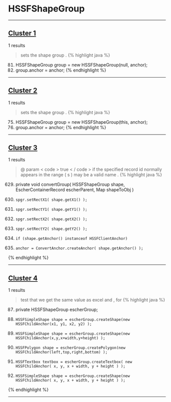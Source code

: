 # HSSFShapeGroup

***

## [Cluster 1](./1)
1 results
> sets the shape group . 
{% highlight java %}
81. HSSFShapeGroup group = new HSSFShapeGroup(null, anchor);
82. group.anchor = anchor;
{% endhighlight %}

***

## [Cluster 2](./2)
1 results
> sets the shape group . 
{% highlight java %}
75. HSSFShapeGroup group = new HSSFShapeGroup(this, anchor);
76. group.anchor = anchor;
{% endhighlight %}

***

## [Cluster 3](./3)
1 results
> @ param < code > true < / code > if the specified record id normally appears in the range ( s ) may be a valid name . 
{% highlight java %}
629. private void convertGroup( HSSFShapeGroup shape, EscherContainerRecord escherParent, Map shapeToObj )
645.     spgr.setRectX1( shape.getX1() );
646.     spgr.setRectY1( shape.getY1() );
647.     spgr.setRectX2( shape.getX2() );
648.     spgr.setRectY2( shape.getY2() );
653.     if (shape.getAnchor() instanceof HSSFClientAnchor)
662.     anchor = ConvertAnchor.createAnchor( shape.getAnchor() );
{% endhighlight %}

***

## [Cluster 4](./4)
1 results
> test that we get the same value as excel and , for 
{% highlight java %}
87. private HSSFShapeGroup escherGroup;
235.     HSSFSimpleShape shape = escherGroup.createShape(new HSSFChildAnchor(x1, y1, x2, y2) );
243.     HSSFSimpleShape shape = escherGroup.createShape(new HSSFChildAnchor(x,y,x+width,y+height) );
257.     HSSFPolygon shape = escherGroup.createPolygon(new HSSFChildAnchor(left,top,right,bottom) );
311.     HSSFTextbox textbox = escherGroup.createTextbox( new HSSFChildAnchor( x, y, x + width, y + height ) );
369.     HSSFSimpleShape shape = escherGroup.createShape(new HSSFChildAnchor( x, y, x + width, y + height ) );
{% endhighlight %}

***

